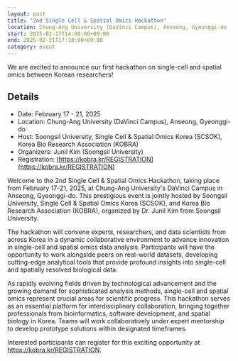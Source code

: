 ```yaml
---
layout: post
title: "2nd Single Cell & Spatial Omics Hackathon"
location: Chung-Ang University (DaVinci Campus), Anseong, Gyeonggi-do
start: 2025-02-17T14:00:00+09:00
end: 2025-02-21T17:10:00+09:00
category: event
---
```


We are excited to announce our first hackathon on single-cell and spatial omics between Korean researchers!

## Details

- Date: February 17 - 21, 2025
- Location: Chung-Ang University (DaVinci Campus), Anseong, Gyeonggi-do
- Host: Soongsil University, Single Cell & Spatial Omics Korea (SCSOK), Korea Bio Research Association (KOBRA)
- Organizers: Junil Kim (Soongsil University)
- Registration: [https://kobra.kr/REGISTRATION](https://kobra.kr/REGISTRATION)

Welcome to the 2nd Single Cell & Spatial Omics Hackathon, taking place from February 17-21, 2025, at Chung-Ang University's
DaVinci Campus in Anseong, Gyeonggi-do. This prestigious event is jointly hosted by Soongsil University, Single Cell &
Spatial Omics Korea (SCSOK), and Korea Bio Research Association (KOBRA), organized by Dr. Junil Kim from Soongsil University.

The hackathon will convene experts, researchers, and data scientists from across Korea in a dynamic collaborative environment
to advance innovation in single-cell and spatial omics data analysis. Participants will have the opportunity to work
alongside peers on real-world datasets, developing cutting-edge analytical tools that provide profound insights into
single-cell and spatially resolved biological data.

As rapidly evolving fields driven by technological advancement and the growing demand for sophisticated analysis methods,
single-cell and spatial omics represent crucial areas for scientific progress. This hackathon serves as an essential platform
for interdisciplinary collaboration, bringing together professionals from bioinformatics, software development, and spatial
biology in Korea. Teams will work collaboratively under expert mentorship to develop prototype solutions within designated
timeframes.

Interested participants can register for this exciting opportunity at https://kobra.kr/REGISTRATION.
